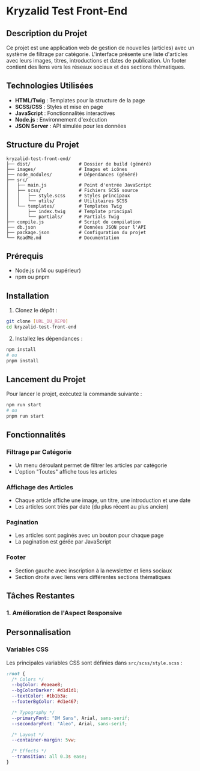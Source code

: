 # Kryzalid Test Front-End

## Description du Projet

Ce projet est une application web de gestion de nouvelles (articles) avec un système de filtrage par catégorie. L'interface présente une liste d'articles avec leurs images, titres, introductions et dates de publication. Un footer contient des liens vers les réseaux sociaux et des sections thématiques.

## Technologies Utilisées

- **HTML/Twig** : Templates pour la structure de la page
- **SCSS/CSS** : Styles et mise en page
- **JavaScript** : Fonctionnalités interactives
- **Node.js** : Environnement d'exécution
- **JSON Server** : API simulée pour les données

## Structure du Projet

```
kryzalid-test-front-end/
├── dist/                  # Dossier de build (généré)
├── images/                # Images et icônes
├── node_modules/          # Dépendances (généré)
├── src/
│   ├── main.js            # Point d'entrée JavaScript
│   ├── scss/              # Fichiers SCSS source
│   │   ├── style.scss     # Styles principaux
│   │   └── utils/         # Utilitaires SCSS
│   └── templates/         # Templates Twig
│       ├── index.twig     # Template principal
│       └── partials/      # Partials Twig
├── compile.js             # Script de compilation
├── db.json                # Données JSON pour l'API
├── package.json           # Configuration du projet
└── ReadMe.md              # Documentation
```

## Prérequis

- Node.js (v14 ou supérieur)
- npm ou pnpm

## Installation

1. Clonez le dépôt :

```bash
git clone [URL_DU_REPO]
cd kryzalid-test-front-end
```

2. Installez les dépendances :

```bash
npm install
# ou
pnpm install
```

## Lancement du Projet

Pour lancer le projet, exécutez la commande suivante :

```bash
npm run start
# ou
pnpm run start
```

## Fonctionnalités

### Filtrage par Catégorie

- Un menu déroulant permet de filtrer les articles par catégorie
- L'option "Toutes" affiche tous les articles

### Affichage des Articles

- Chaque article affiche une image, un titre, une introduction et une date
- Les articles sont triés par date (du plus récent au plus ancien)

### Pagination

- Les articles sont paginés avec un bouton pour chaque page
- La pagination est gérée par JavaScript

### Footer

- Section gauche avec inscription à la newsletter et liens sociaux
- Section droite avec liens vers différentes sections thématiques

## Tâches Restantes

### 1. Amélioration de l'Aspect Responsive

## Personnalisation

### Variables CSS

Les principales variables CSS sont définies dans `src/scss/style.scss` :

```scss
:root {
  /* Colors */
  --bgColor: #eaeae8;
  --bgColorDarker: #d1d1d1;
  --textColor: #1b1b3a;
  --footerBgColor: #d1e467;

  /* Typography */
  --primaryFont: "DM Sans", Arial, sans-serif;
  --secondaryFont: "Aleo", Arial, sans-serif;

  /* Layout */
  --container-margin: 5vw;

  /* Effects */
  --transition: all 0.3s ease;
}
```
